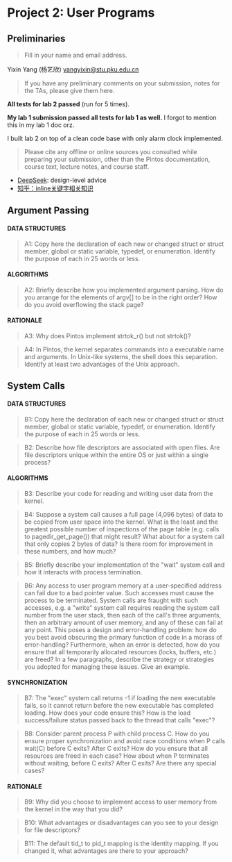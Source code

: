 # Project 2: User Programs

## Preliminaries

>Fill in your name and email address.

Yixin Yang (杨艺欣) <yangyixin@stu.pku.edu.cn>

>If you have any preliminary comments on your submission, notes for the TAs, please give them here.

**All tests for lab 2 passed** (run for 5 times).

**My lab 1 submission passed all tests for lab 1 as well.** I forgot to mention this in my lab 1 doc orz.

I built lab 2 on top of a clean code base with only alarm clock implemented. 

>Please cite any offline or online sources you consulted while preparing your submission, other than the Pintos documentation, course text, lecture notes, and course staff.

- [DeepSeek](deepseek.pku.edu.cn): design-level advice
- [知乎：inline关键字相关知识](https://zhuanlan.zhihu.com/p/603974871)

## Argument Passing

#### DATA STRUCTURES

>A1: Copy here the declaration of each new or changed struct or struct member, global or static variable, typedef, or enumeration.  Identify the purpose of each in 25 words or less.



#### ALGORITHMS

>A2: Briefly describe how you implemented argument parsing.  How do you arrange for the elements of argv[] to be in the right order?
>How do you avoid overflowing the stack page?



#### RATIONALE

>A3: Why does Pintos implement strtok_r() but not strtok()?



>A4: In Pintos, the kernel separates commands into a executable name and arguments.  In Unix-like systems, the shell does this separation.  Identify at least two advantages of the Unix approach.



## System Calls

#### DATA STRUCTURES

>B1: Copy here the declaration of each new or changed struct or struct member, global or static variable, typedef, or enumeration.  Identify the purpose of each in 25 words or less.



>B2: Describe how file descriptors are associated with open files. Are file descriptors unique within the entire OS or just within a single process?



#### ALGORITHMS

>B3: Describe your code for reading and writing user data from the kernel.



>B4: Suppose a system call causes a full page (4,096 bytes) of data
>to be copied from user space into the kernel.  What is the least
>and the greatest possible number of inspections of the page table
>(e.g. calls to pagedir_get_page()) that might result?  What about
>for a system call that only copies 2 bytes of data?  Is there room
>for improvement in these numbers, and how much?



>B5: Briefly describe your implementation of the "wait" system call
>and how it interacts with process termination.



>B6: Any access to user program memory at a user-specified address
>can fail due to a bad pointer value.  Such accesses must cause the
>process to be terminated.  System calls are fraught with such
>accesses, e.g. a "write" system call requires reading the system
>call number from the user stack, then each of the call's three
>arguments, then an arbitrary amount of user memory, and any of
>these can fail at any point.  This poses a design and
>error-handling problem: how do you best avoid obscuring the primary
>function of code in a morass of error-handling?  Furthermore, when
>an error is detected, how do you ensure that all temporarily
>allocated resources (locks, buffers, etc.) are freed?  In a few
>paragraphs, describe the strategy or strategies you adopted for
>managing these issues.  Give an example.



#### SYNCHRONIZATION

>B7: The "exec" system call returns -1 if loading the new executable
>fails, so it cannot return before the new executable has completed
>loading.  How does your code ensure this?  How is the load
>success/failure status passed back to the thread that calls "exec"?



>B8: Consider parent process P with child process C.  How do you
>ensure proper synchronization and avoid race conditions when P
>calls wait(C) before C exits?  After C exits?  How do you ensure
>that all resources are freed in each case?  How about when P
>terminates without waiting, before C exits?  After C exits?  Are
>there any special cases?



#### RATIONALE

>B9: Why did you choose to implement access to user memory from the
>kernel in the way that you did?



>B10: What advantages or disadvantages can you see to your design
>for file descriptors?



>B11: The default tid_t to pid_t mapping is the identity mapping.
>If you changed it, what advantages are there to your approach?